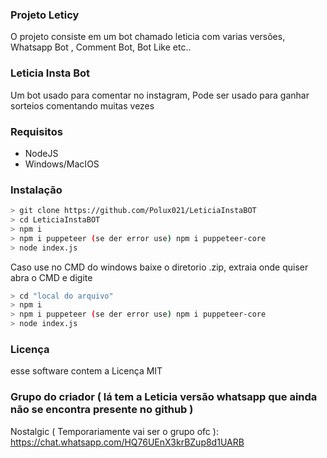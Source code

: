 ### Projeto Leticy

O projeto consiste em um bot chamado leticia com varias versões, Whatsapp Bot , Comment Bot, Bot Like etc..

### Leticia Insta Bot

Um bot usado para comentar no instagram, Pode ser usado para ganhar sorteios comentando muitas vezes


### Requisitos

- NodeJS
- Windows/MacIOS

### Instalação

```bash
> git clone https://github.com/Polux021/LeticiaInstaBOT
> cd LeticiaInstaBOT
> npm i
> npm i puppeteer (se der error use) npm i puppeteer-core
> node index.js
```

Caso use no CMD do windows baixe o diretorio .zip, extraia onde quiser
abra o CMD e digite

```bash
> cd "local do arquivo"
> npm i
> npm i puppeteer (se der error use) npm i puppeteer-core
> node index.js
```

### Licença

esse software contem a Licença MIT

### Grupo do criador ( lá tem a Leticia versão whatsapp que ainda não se encontra presente no github )
Nostalgic ( Temporariamente vai ser o grupo ofc ): https://chat.whatsapp.com/HQ76UEnX3krBZup8d1UARB
